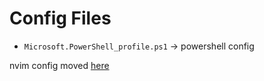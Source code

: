 # Config Files

- `Microsoft.PowerShell_profile.ps1` -> powershell config

nvim config moved [here](https://github.com/starstalker9160/nvim)
